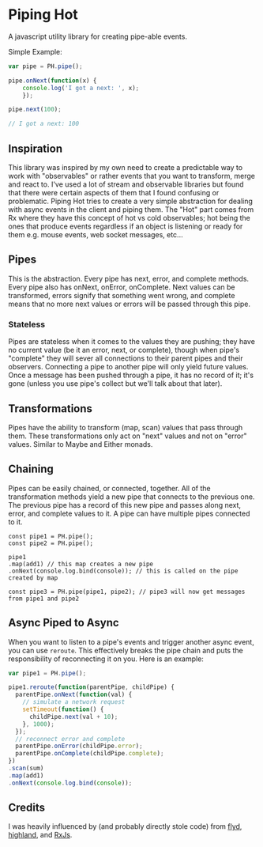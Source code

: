 # Piping Hot

A javascript utility library for creating pipe-able events.

Simple Example:
```javascript
var pipe = PH.pipe();

pipe.onNext(function(x) {
    console.log('I got a next: ', x);
    });

pipe.next(100);

// I got a next: 100
```

## Inspiration

This library was inspired by my own need to create a predictable way to work with "observables" or rather events that you want to transform, merge and react to. I've used a lot of stream and observable libraries but found that there were certain aspects of them that I found confusing or problematic. Piping Hot tries to create a very simple abstraction for dealing with async events in the client and piping them. The "Hot" part comes from Rx where they have this concept of hot vs cold observables; hot being the ones that produce events regardless if an object is listening or ready for them e.g. mouse events, web socket messages, etc...

## Pipes

This is the abstraction. Every pipe has next, error, and complete methods. Every pipe also has onNext, onError, onComplete. Next values can be transformed, errors signify that something went wrong, and complete means that no more next values or errors will be passed through this pipe.

### Stateless

Pipes are stateless when it comes to the values they are pushing; they have no current value (be it an error, next, or complete), though when pipe's "complete" they will sever all connections to their parent pipes and their observers. Connecting a pipe to another pipe will only yield future values. Once a message has been pushed through a pipe, it has no record of it; it's gone (unless you use pipe's collect but we'll talk about that later).

## Transformations

Pipes have the ability to transform (map, scan) values that pass through them. These transformations only act on "next" values and not on "error" values. Similar to Maybe and Either monads.

## Chaining

Pipes can be easily chained, or connected, together. All of the transformation methods yield a new pipe that connects to the previous one. The previous pipe has a record of this new pipe and passes along next, error, and complete values to it. A pipe can have multiple pipes connected to it.

```
const pipe1 = PH.pipe();
const pipe2 = PH.pipe();

pipe1
.map(add1) // this map creates a new pipe
.onNext(console.log.bind(console)); // this is called on the pipe created by map

const pipe3 = PH.pipe(pipe1, pipe2); // pipe3 will now get messages from pipe1 and pipe2
```

## Async Piped to Async

When you want to listen to a pipe's events and trigger another async event, you can use `reroute`. This effectively breaks the pipe chain and puts the responsibility of reconnecting it on you. Here is an example:

```javascript
var pipe1 = PH.pipe();

pipe1.reroute(function(parentPipe, childPipe) {
  parentPipe.onNext(function(val) {
    // simulate a network request
    setTimeout(function() {
      childPipe.next(val + 10);
    }, 1000);
  });
  // reconnect error and complete
  parentPipe.onError(childPipe.error);
  parentPipe.onComplete(childPipe.complete);
})
.scan(sum)
.map(add1)
.onNext(console.log.bind(console));
```



## Credits

I was heavily influenced by (and probably directly stole code) from [flyd](https://github.com/paldepind/flyd), [highland](http://highlandjs.org), and [RxJs](https://github.com/Reactive-Extensions/RxJS).
